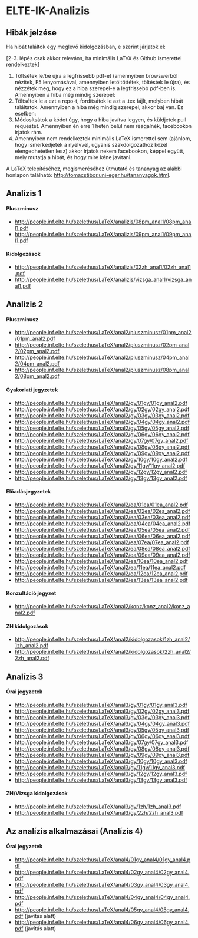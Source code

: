 # ELTE-IK-Analizis

## Hibák jelzése

Ha hibát találtok egy meglevő kidolgozásban, e szerint járjatok el:

[2-3. lépés csak akkor releváns, ha minimális LaTeX és Github ismerettel rendelkeztek]

1. Töltsétek le/be újra a legfrissebb pdf-et (amennyiben browswerből nézitek, F5 lenyomásával, amennyiben letöltöttétek, töltéstek le újra), és nézzétek meg, hogy ez a hiba szerepel-e a legfrissebb pdf-ben is. Amennyiben a hiba még mindig szerepel:
2. Töltsétek le a ezt a repo-t, fordítsátok le azt a .tex fájlt, melyben hibát találtatok. Amennyiben a hiba még mindig szerepel, akkor baj van. Ez esetben:
4. Módosítsátok a kódot úgy, hogy a hiba javítva legyen, és küldjetek pull requestet. Amennyiben én erre 1 héten belül nem reagálnék, facebookon írjatok rám.
5. Amennyiben nem rendelkeztek minimális LaTeX ismerettel sem (ajánlom, hogy ismerkedjetek a nyelvvel, ugyanis szakdolgozathoz közel elengedhetetlen lesz) akkor írjatok nekem facebookon, képpel együtt, mely mutatja a hibát, és hogy mire kéne javítani.

A LaTeX telepítéséhez, megismeréséhez útmutató és tananyag az alábbi honlapon található: http://tomacstibor.uni-eger.hu/tananyagok.html.

## Analízis 1

#### Pluszminusz

* http://people.inf.elte.hu/szelethus/LaTeX/analizis/08pm_anal1/08pm_anal1.pdf
* http://people.inf.elte.hu/szelethus/LaTeX/analizis/09pm_anal1/09pm_anal1.pdf

#### Kidolgozások

* http://people.inf.elte.hu/szelethus/LaTeX/analizis/02zh_anal1/02zh_anal1.pdf
* http://people.inf.elte.hu/szelethus/LaTeX/analizis/vizsga_anal1/vizsga_anal1.pdf

## Analízis 2

#### Pluszminusz

* http://people.inf.elte.hu/szelethus/LaTeX/anal2/pluszminusz/01pm_anal2/01pm_anal2.pdf
* http://people.inf.elte.hu/szelethus/LaTeX/anal2/pluszminusz/02pm_anal2/02pm_anal2.pdf
* http://people.inf.elte.hu/szelethus/LaTeX/anal2/pluszminusz/04pm_anal2/04pm_anal2.pdf
* http://people.inf.elte.hu/szelethus/LaTeX/anal2/pluszminusz/08pm_anal2/08pm_anal2.pdf

#### Gyakorlati jegyzetek

* http://people.inf.elte.hu/szelethus/LaTeX/anal2/gy/01gy/01gy_anal2.pdf
* http://people.inf.elte.hu/szelethus/LaTeX/anal2/gy/02gy/02gy_anal2.pdf
* http://people.inf.elte.hu/szelethus/LaTeX/anal2/gy/03gy/03gy_anal2.pdf
* http://people.inf.elte.hu/szelethus/LaTeX/anal2/gy/04gy/04gy_anal2.pdf
* http://people.inf.elte.hu/szelethus/LaTeX/anal2/gy/05gy/05gy_anal2.pdf
* http://people.inf.elte.hu/szelethus/LaTeX/anal2/gy/06gy/06gy_anal2.pdf
* http://people.inf.elte.hu/szelethus/LaTeX/anal2/gy/07gy/07gy_anal2.pdf
* http://people.inf.elte.hu/szelethus/LaTeX/anal2/gy/08gy/08gy_anal2.pdf
* http://people.inf.elte.hu/szelethus/LaTeX/anal2/gy/09gy/09gy_anal2.pdf
* http://people.inf.elte.hu/szelethus/LaTeX/anal2/gy/10gy/10gy_anal2.pdf
* http://people.inf.elte.hu/szelethus/LaTeX/anal2/gy/11gy/11gy_anal2.pdf
* http://people.inf.elte.hu/szelethus/LaTeX/anal2/gy/12gy/12gy_anal2.pdf
* http://people.inf.elte.hu/szelethus/LaTeX/anal2/gy/13gy/13gy_anal2.pdf

#### Előadásjegyzetek

* http://people.inf.elte.hu/szelethus/LaTeX/anal2/ea/01ea/01ea_anal2.pdf
* http://people.inf.elte.hu/szelethus/LaTeX/anal2/ea/02ea/02ea_anal2.pdf
* http://people.inf.elte.hu/szelethus/LaTeX/anal2/ea/03ea/03ea_anal2.pdf
* http://people.inf.elte.hu/szelethus/LaTeX/anal2/ea/04ea/04ea_anal2.pdf
* http://people.inf.elte.hu/szelethus/LaTeX/anal2/ea/05ea/05ea_anal2.pdf
* http://people.inf.elte.hu/szelethus/LaTeX/anal2/ea/06ea/06ea_anal2.pdf
* http://people.inf.elte.hu/szelethus/LaTeX/anal2/ea/07ea/07ea_anal2.pdf
* http://people.inf.elte.hu/szelethus/LaTeX/anal2/ea/08ea/08ea_anal2.pdf
* http://people.inf.elte.hu/szelethus/LaTeX/anal2/ea/09ea/09ea_anal2.pdf
* http://people.inf.elte.hu/szelethus/LaTeX/anal2/ea/10ea/10ea_anal2.pdf
* http://people.inf.elte.hu/szelethus/LaTeX/anal2/ea/11ea/11ea_anal2.pdf
* http://people.inf.elte.hu/szelethus/LaTeX/anal2/ea/12ea/12ea_anal2.pdf
* http://people.inf.elte.hu/szelethus/LaTeX/anal2/ea/13ea/13ea_anal2.pdf

#### Konzultáció jegyzet

* http://people.inf.elte.hu/szelethus/LaTeX/anal2/konz/konz_anal2/konz_anal2.pdf

#### ZH kidolgozások

* http://people.inf.elte.hu/szelethus/LaTeX/anal2/kidolgozasok/1zh_anal2/1zh_anal2.pdf
* http://people.inf.elte.hu/szelethus/LaTeX/anal2/kidolgozasok/2zh_anal2/2zh_anal2.pdf

## Analízis 3

#### Órai jegyzetek

* http://people.inf.elte.hu/szelethus/LaTeX/anal3/gy/01gy/01gy_anal3.pdf
* http://people.inf.elte.hu/szelethus/LaTeX/anal3/gy/02gy/02gy_anal3.pdf
* http://people.inf.elte.hu/szelethus/LaTeX/anal3/gy/03gy/03gy_anal3.pdf
* http://people.inf.elte.hu/szelethus/LaTeX/anal3/gy/04gy/04gy_anal3.pdf
* http://people.inf.elte.hu/szelethus/LaTeX/anal3/gy/05gy/05gy_anal3.pdf
* http://people.inf.elte.hu/szelethus/LaTeX/anal3/gy/06gy/06gy_anal3.pdf
* http://people.inf.elte.hu/szelethus/LaTeX/anal3/gy/07gy/07gy_anal3.pdf
* http://people.inf.elte.hu/szelethus/LaTeX/anal3/gy/08gy/08gy_anal3.pdf
* http://people.inf.elte.hu/szelethus/LaTeX/anal3/gy/09gy/09gy_anal3.pdf
* http://people.inf.elte.hu/szelethus/LaTeX/anal3/gy/10gy/10gy_anal3.pdf
* http://people.inf.elte.hu/szelethus/LaTeX/anal3/gy/11gy/11gy_anal3.pdf
* http://people.inf.elte.hu/szelethus/LaTeX/anal3/gy/12gy/12gy_anal3.pdf
* http://people.inf.elte.hu/szelethus/LaTeX/anal3/gy/13gy/13gy_anal3.pdf

#### ZH/Vizsga kidolgozások

* http://people.inf.elte.hu/szelethus/LaTeX/anal3/gy/1zh/1zh_anal3.pdf
* http://people.inf.elte.hu/szelethus/LaTeX/anal3/gy/2zh/2zh_anal3.pdf

## Az analízis alkalmazásai (Analízis 4)

#### Órai jegyzetek

* http://people.inf.elte.hu/szelethus/LaTeX/anal4/01gy_anal4/01gy_anal4.pdf
* http://people.inf.elte.hu/szelethus/LaTeX/anal4/02gy_anal4/02gy_anal4.pdf
* http://people.inf.elte.hu/szelethus/LaTeX/anal4/03gy_anal4/03gy_anal4.pdf
* http://people.inf.elte.hu/szelethus/LaTeX/anal4/04gy_anal4/04gy_anal4.pdf
* http://people.inf.elte.hu/szelethus/LaTeX/anal4/05gy_anal4/05gy_anal4.pdf (javítás alatt)
* http://people.inf.elte.hu/szelethus/LaTeX/anal4/06gy_anal4/06gy_anal4.pdf (javítás alatt)
